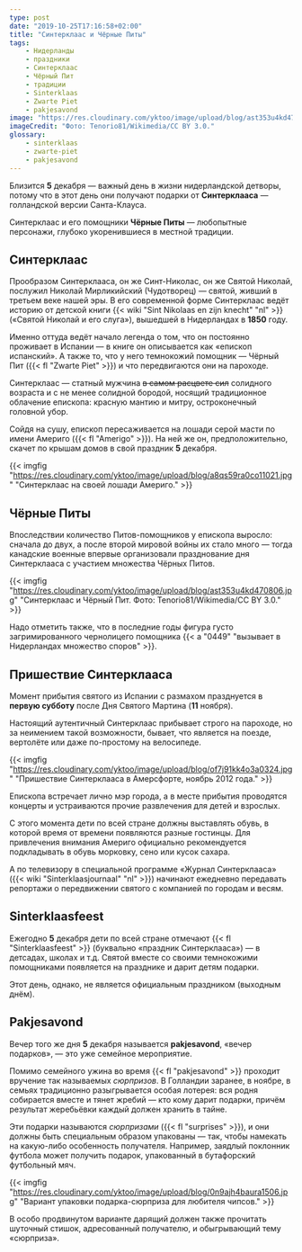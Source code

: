 ```yaml
---
type: post
date: "2019-10-25T17:16:58+02:00"
title: "Синтерклаас и Чёрные Питы"
tags:
    - Нидерланды
    - праздники
    - Синтерклаас
    - Чёрный Пит
    - традиции
    - Sinterklaas
    - Zwarte Piet
    - pakjesavond
image: "https://res.cloudinary.com/yktoo/image/upload/blog/ast353u4kd470806.jpg"
imageCredit: "Фото: Tenorio81/Wikimedia/CC BY 3.0."
glossary:
    - sinterklaas
    - zwarte-piet
    - pakjesavond
---
```


Близится **5** декабря — важный день в жизни нидерландской детворы, потому что в этот день они получают подарки от **Синтерклааса** — голландской версии Санта-Клауса.

Синтерклаас и его помощники **Чёрные Питы** — любопытные персонажи, глубоко укоренившиеся в местной традиции.

<!--more-->

## Синтерклаас

Прообразом Синтерклааса, он же Синт-Николас, он же Святой Николай, послужил Николай Мирликийский (Чудотворец) — святой, живший в третьем веке нашей эры. В его современной форме Синтерклаас ведёт историю от детской книги {{< wiki "Sint Nikolaas en zijn knecht" "nl" >}} («Святой Николай и его слуга»), вышедшей в Нидерландах в **1850** году.

Именно оттуда ведёт начало легенда о том, что он постоянно проживает в Испании — в книге он описывается как «епископ испанский». А также то, что у него темнокожий помощник — Чёрный Пит ({{< fl "Zwarte Piet" >}}) и что передвигаются они на пароходе.

Синтерклаас — статный мужчина ~~в самом расцвете сил~~ солидного возраста и с не менее солидной бородой, носящий традиционное облачение епископа: красную мантию и митру, остроконечный головной убор.

Сойдя на сушу, епископ пересаживается на лошади серой масти по имени Америго ({{< fl "Amerigo" >}}). На ней же он, предположительно, скачет по крышам домов в свой праздник **5** декабря.

{{< imgfig "https://res.cloudinary.com/yktoo/image/upload/blog/a8qs59ra0co11021.jpg" "Синтерклаас на своей лошади Америго." >}}

## Чёрные Питы

Впоследствии количество Питов-помощников у епископа выросло: сначала до двух, а после второй мировой войны их стало много — тогда канадские военные впервые организовали празднование дня Синтерклааса с участием множества Чёрных Питов.

{{< imgfig "https://res.cloudinary.com/yktoo/image/upload/blog/ast353u4kd470806.jpg" "Синтерклаас и Чёрный Пит. Фото: Tenorio81/Wikimedia/CC BY 3.0." >}}

Надо отметить также, что в последние годы фигура густо загримированного чернолицего помощника {{< a "0449" "вызывает в Нидерландах множество споров" >}}.

## Пришествие Синтерклааса

Момент прибытия святого из Испании с размахом празднуется в **первую субботу** после Дня Святого Мартина (**11** ноября).

Настоящий аутентичный Синтерклаас прибывает строго на пароходе, но за неимением такой возможности, бывает, что является на поезде, вертолёте или даже по-простому на велосипеде.

{{< imgfig "https://res.cloudinary.com/yktoo/image/upload/blog/of7j91kk4o3a0324.jpg" "Пришествие Синтерклааса в Амерсфорте, ноябрь 2012 года." >}}

Епископа встречает лично мэр города, а в месте прибытия проводятся концерты и устраиваются прочие развлечения для детей и взрослых.

С этого момента дети по всей стране должны выставлять обувь, в которой время от времени появляются разные гостинцы. Для привлечения внимания Америго официально рекомендуется подкладывать в обувь морковку, сено или кусок сахара.

А по телевизору в специальной программе «Журнал Синтерклааса» ({{< wiki "Sinterklaasjournaal" "nl" >}}) начинают ежедневно передавать репортажи о передвижении святого с компанией по городам и весям.

## Sinterklaasfeest

Ежегодно **5** декабря дети по всей стране отмечают {{< fl "Sinterklaasfeest" >}} (буквально «праздник Синтерклааса») — в детсадах, школах и т.д. Святой вместе со своими темнокожими помощниками появляется на празднике и дарит детям подарки.

Этот день, однако, не является официальным праздником (выходным днём).

## Pakjesavond

Вечер того же дня **5** декабря называется **pakjesavond**, «вечер подарков», — это уже семейное мероприятие.

Помимо семейного ужина во время {{< fl "pakjesavond" >}} проходит вручение так называемых *сюрпризов*. В Голландии заранее, в ноябре, в семьях традиционно разыгрывается особая лотерея: вся родня собирается вместе и тянет жребий — кто кому дарит подарки, причём результат жеребьёвки каждый должен хранить в тайне.

Эти подарки называются *сюрпризами* ({{< fl "surprises" >}}), и они должны быть специальным образом упакованы — так, чтобы намекать на какую-либо особенность получателя. Например, заядлый поклонник футбола может получить подарок, упакованный в бутафорский футбольный мяч.

{{< imgfig "https://res.cloudinary.com/yktoo/image/upload/blog/0n9ajh4baura1506.jpg" "Вариант упаковки подарка-сюрприза для любителя чипсов." >}}

В особо продвинутом варианте дарящий должен также прочитать шуточный стишок, адресованный получателю, и обыгрывающий тему «сюрприза».
